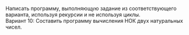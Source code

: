 Написать программу, выполняющую задание из соответствующего варианта, используя рекурсии и не используя циклы.  
Вариант 10: Составить программу вычисления НОК двух натуральных чисел.
